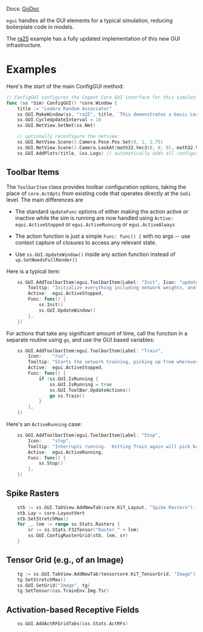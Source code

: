Docs: [GoDoc](https://pkg.go.dev/github.com/emer/emergent/egui)

`egui` handles all the GUI elements for a typical simulation, reducing boilerplate code in models.

The [ra25](https://github.com/emer/axon/tree/main/examples/ra25) example has a fully updated implementation of this new GUI infrastructure.

# Examples

Here's the start of the main ConfigGUI method:

```Go
// ConfigGUI configures the Cogent Core GUI interface for this simulation.
func (ss *Sim) ConfigGUI() *core.Window {
	title := "Leabra Random Associator"
	ss.GUI.MakeWindow(ss, "ra25", title, `This demonstrates a basic Leabra model. See <a href="https://github.com/emer/emergent">emergent on GitHub</a>.</p>`)
	ss.GUI.CycleUpdateInterval = 10
	ss.GUI.NetView.SetNet(ss.Net)

    // optionally reconfigure the netview:
	ss.GUI.NetView.Scene().Camera.Pose.Pos.Set(0, 1, 2.75) 
	ss.GUI.NetView.Scene().Camera.LookAt(math32.Vec3(0, 0, 0), math32.Vec3(0, 1, 0)) 
	ss.GUI.AddPlots(title, &ss.Logs) // automatically adds all configured plots
```


## Toolbar Items

The `ToolbarItem` class provides toolbar configuration options, taking the place of `core.ActOpts` from existing code that operates directly at the `GoGi` level.  The main differences are

* The standard `UpdateFunc` options of either making the action active or inactive while the sim is running are now handled using `Active: equi.ActiveStopped` or `egui.ActiveRunning` or `egui.ActiveAlways`

* The action function is just a simple `Func: func() {` with no args -- use context capture of closures to access any relevant state.

* Use `ss.GUI.UpdateWindow()` inside any action function instead of `vp.SetNeedsFullRender()`

Here is a typical item:

```Go
    ss.GUI.AddToolbarItem(egui.ToolbarItem{Label: "Init", Icon: "update",
        Tooltip: "Initialize everything including network weights, and start over.  Also applies current params.",
        Active:  egui.ActiveStopped,
        Func: func() {
            ss.Init()
            ss.GUI.UpdateWindow()
        },
    })
```

For actions that take any significant amount of time, call the function in a separate routine using `go`, and use the GUI based variables:

```Go
    ss.GUI.AddToolbarItem(egui.ToolbarItem{Label: "Train",
        Icon:    "run",
        Tooltip: "Starts the network training, picking up from wherever it may have left off.  If not stopped, training will complete the specified number of Runs through the full number of Epochs of training, with testing automatically occuring at the specified interval.",
        Active:  egui.ActiveStopped,
        Func: func() {
            if !ss.GUI.IsRunning {
                ss.GUI.IsRunning = true
                ss.GUI.ToolBar.UpdateActions()
                go ss.Train()
            }
        },
    })
```

Here's an `ActiveRunning` case:

```Go
    ss.GUI.AddToolbarItem(egui.ToolbarItem{Label: "Stop",
        Icon:    "stop",
        Tooltip: "Interrupts running.  Hitting Train again will pick back up where it left off.",
        Active:  egui.ActiveRunning,
        Func: func() {
            ss.Stop()
        },
    })
```

## Spike Rasters

```Go
	stb := ss.GUI.TabView.AddNewTab(core.KiT_Layout, "Spike Rasters").(*core.Layout)
	stb.Lay = core.LayoutVert
	stb.SetStretchMax()
	for _, lnm := range ss.Stats.Rasters {
		sr := ss.Stats.F32Tensor("Raster_" + lnm)
		ss.GUI.ConfigRasterGrid(stb, lnm, sr)
	}
```    

## Tensor Grid (e.g., of an Image)

```Go
	tg := ss.GUI.TabView.AddNewTab(tensorcore.KiT_TensorGrid, "Image").(*tensorcore.TensorGrid)
	tg.SetStretchMax()
	ss.GUI.SetGrid("Image", tg)
	tg.SetTensor(&ss.TrainEnv.Img.Tsr)
```

## Activation-based Receptive Fields

```Go
	ss.GUI.AddActRFGridTabs(&ss.Stats.ActRFs)
```


